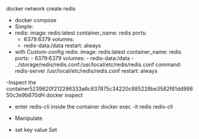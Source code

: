 docker network create redis

- docker compose
- Simple:
-  redis:
    image: redis:latest
    container_name: redis
    ports:
      - 6379:6379
    volumes:
      - redis-data:/data
    restart: always
- with Custom-config
redis:
    image: redis:latest
    container_name: redis
    ports:
      - 6379:6379
    volumes:
      - redis-data:/data
      - ../storage/redis/redis.conf:/usr/local/etc/redis/redis.conf
    command: redis-server /usr/local/etc/redis/redis.conf
    restart: always

-Inspect the container5239620f212296333a6c837875c34220c885228be3582f61dd99850c3e9b670dH
docker inspect 
- enter redis-cli inside the container 
docker exec -it redis redis-cli

- Manipulate
- set key value
Set
